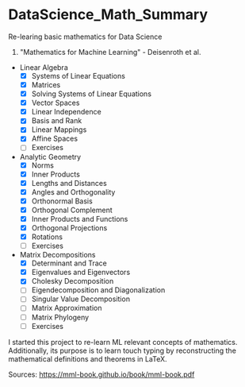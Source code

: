 # DataScience_Math_Summary
Re-learing basic mathematics for Data Science

1) "Mathematics for Machine Learning" - Deisenroth et al.
  - Linear Algebra
    - [X] Systems of Linear Equations
    - [X] Matrices
    - [X] Solving Systems of Linear Equations
    - [X] Vector Spaces
    - [X] Linear Independence
    - [X] Basis and Rank
    - [X] Linear Mappings
    - [X] Affine Spaces
    - [ ] Exercises
  - Analytic Geometry
    - [X] Norms
    - [X] Inner Products
    - [X] Lengths and Distances
    - [X] Angles and Orthogonality
    - [X] Orthonormal Basis
    - [X] Orthogonal Complement
    - [X] Inner Products and Functions
    - [X] Orthogonal Projections
    - [X] Rotations
    - [ ] Exercises
  - Matrix Decompositions
    - [X] Determinant and Trace
    - [X] Eigenvalues and Eigenvectors
    - [X] Cholesky Decomposition
    - [ ] Eigendecomposition and Diagonalization
    - [ ] Singular Value Decomposition
    - [ ] Matrix Approximation
    - [ ] Matrix Phylogeny
    - [ ] Exercises

I started this project to re-learn ML relevant concepts of mathematics.
Additionally, its purpose is to learn touch typing by reconstructing the
mathematical definitions and theorems in LaTeX.

Sources:
https://mml-book.github.io/book/mml-book.pdf
